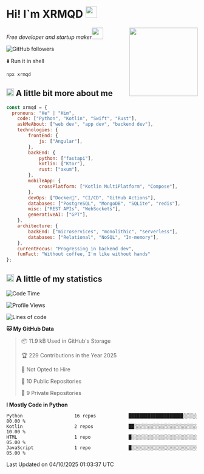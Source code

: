 <h1>Hi! I`m XRMQD <img src="https://media4.giphy.com/media/v1.Y2lkPTc5MGI3NjExbGlzMWM1MzJwd2c5MG9lM2tmbDZ0Z2M0bXN3dDd2dTZnMHp0cDdrdyZlcD12MV9pbnRlcm5hbF9naWZfYnlfaWQmY3Q9Zw/hzBc3HCFc0icM/giphy.gif" width=30 /></h1>
<img align='right' src="https://media0.giphy.com/media/v1.Y2lkPTc5MGI3NjExYnh0MXBmZTViZjlzOXF4NHNyc3NlcThmaTlwcWNla2xvMzZ0YjV3YyZlcD12MV9pbnRlcm5hbF9naWZfYnlfaWQmY3Q9cw/N4pCEjdaVEGvwzk8P2/giphy.gif" width="180">
<p><em>Free developer and startup maker<img src="https://media.giphy.com/media/WUlplcMpOCEmTGBtBW/giphy.gif" width="30"> 
</em></p>

![GitHub followers](https://img.shields.io/github/followers/XRMQD?label=Follow&style=social)

⬇️ Run it in shell

```bash
npx xrmqd
```

<h2><img src="https://media3.giphy.com/media/v1.Y2lkPTc5MGI3NjExY2NtZnJxd2hpODFtZHQ0bm1pMmZxNnRmYTU0bmxiMHkzOXU4d2kwOSZlcD12MV9pbnRlcm5hbF9naWZfYnlfaWQmY3Q9Zw/iE4e5c8ExJUhdhvSiw/giphy.gif" width=20 /> A little bit more about me</h2>

```javascript
const xrmqd = {
  pronouns: "He" | "Him",
    code: ["Python", "Kotlin", "Swift", "Rust"],
    askMeAbout: ["web dev", "app dev", "backend dev"],
    technologies: {
        frontEnd: {
            js: ["Angular"],
        },
        backEnd: {
            python: ["fastapi"],
            kotlin: ["Ktor"],
            rust: ["axum"],
        },
        mobileApp: {
            crossPlatform: ["Kotlin MultiPlatform", "Compose"],
        },
        devOps: ["Docker🐳", "CI/CD", "GitHub Actions"],
        databases: ["PostgreSQL", "MongoDB", "SQLite", "redis"],
        misc: ["REST APIs", "WebSockets"],
        generativeAI: ["GPT"],
    },
    architecture: {
        backEnd: ["microservices", "monolithic", "serverless"],
        databases: ["Relational", "NoSQL", "In-memory"],
    },
    currentFocus: "Progressing in backend dev",
    funFact: "Without coffee, I'm like without hands"
};
```

<h2><img src="https://media.giphy.com/media/v1.Y2lkPTc5MGI3NjExeWtncHljZWUxeW8zYnY2cDhraDE3M2JzNnZ3ejEzMW42aXA5Yng1ZSZlcD12MV9naWZzX3NlYXJjaCZjdD1n/t7sEnf5w7wJ1CEPyy7/giphy.gif" width=20> A little of my statistics</h2>

<!--START_SECTION:waka-->
![Code Time](http://img.shields.io/badge/Code%20Time-287%20hrs%2034%20mins-blue)

![Profile Views](http://img.shields.io/badge/Profile%20Views-16-blue)

![Lines of code](https://img.shields.io/badge/From%20Hello%20World%20I%27ve%20Written-424.8%20thousand%20lines%20of%20code-blue)

**🐱 My GitHub Data** 

> 📦 11.9 kB Used in GitHub's Storage 
 > 
> 🏆 229 Contributions in the Year 2025
 > 
> 🚫 Not Opted to Hire
 > 
> 📜 10 Public Repositories 
 > 
> 🔑 9 Private Repositories 
 > 
**I Mostly Code in Python** 

```text
Python                   16 repos            ████████████████████░░░░░   80.00 % 
Kotlin                   2 repos             ██░░░░░░░░░░░░░░░░░░░░░░░   10.00 % 
HTML                     1 repo              █░░░░░░░░░░░░░░░░░░░░░░░░   05.00 % 
JavaScript               1 repo              █░░░░░░░░░░░░░░░░░░░░░░░░   05.00 % 
```




 Last Updated on 04/10/2025 01:03:37 UTC
<!--END_SECTION:waka-->
